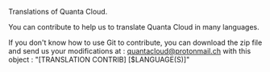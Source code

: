 Translations of Quanta Cloud.

You can contribute to help us to translate Quanta Cloud in many languages.

If you don't know how to use Git to contribute, you can download the zip file and send us your modifications at : quantacloud@protonmail.ch with this object : "[TRANSLATION CONTRIB] [$LANGUAGE(S)]"
